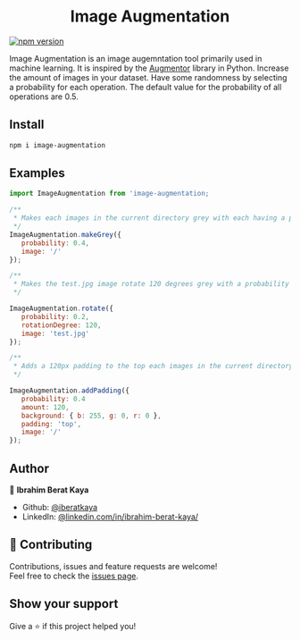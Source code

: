 <h1 align="center">Image Augmentation</h1>

[![npm version](https://badge.fury.io/js/image-augmentation.svg)](https://badge.fury.io/js/image-augmentation)

Image Augmentation is an image augemntation tool primarily used in machine learning. It is inspired by the [Augmentor](https://github.com/mdbloice/Augmentor) library in Python. Increase the amount of images in your dataset. Have some randomness by selecting a probability for each operation. The default value for the probability of all operations are 0.5.


## Install

```sh
npm i image-augmentation
```
## Examples
```javascript
import ImageAugmentation from 'image-augmentation;

/**
 * Makes each images in the current directory grey with each having a probability of 0.4
 */
ImageAugmentation.makeGrey({
   probability: 0.4,
   image: '/'
});

/**
 * Makes the test.jpg image rotate 120 degrees grey with a probability 0.2
 */

ImageAugmentation.rotate({
   probability: 0.2,
   rotationDegree: 120,
   image: 'test.jpg'
});

/**
 * Adds a 120px padding to the top each images in the current directory with each having a probability 0.4. The added pixels color is blue.
 */

ImageAugmentation.addPadding({
   probability: 0.4
   amount: 120,
   background: { b: 255, g: 0, r: 0 },
   padding: 'top',
   image: '/'
});
```

## Author

👤 **Ibrahim Berat Kaya**

* Github: [@iberatkaya](https://github.com/iberatkaya)
* LinkedIn: [@linkedin.com/in/ibrahim-berat-kaya/](https://linkedin.com/in/ibrahim-berat-kaya/)

## 🤝 Contributing

Contributions, issues and feature requests are welcome!<br />Feel free to check the [issues page](https://github.com/iberatkaya/image-augmentation/issues). 

## Show your support

Give a ⭐️ if this project helped you!